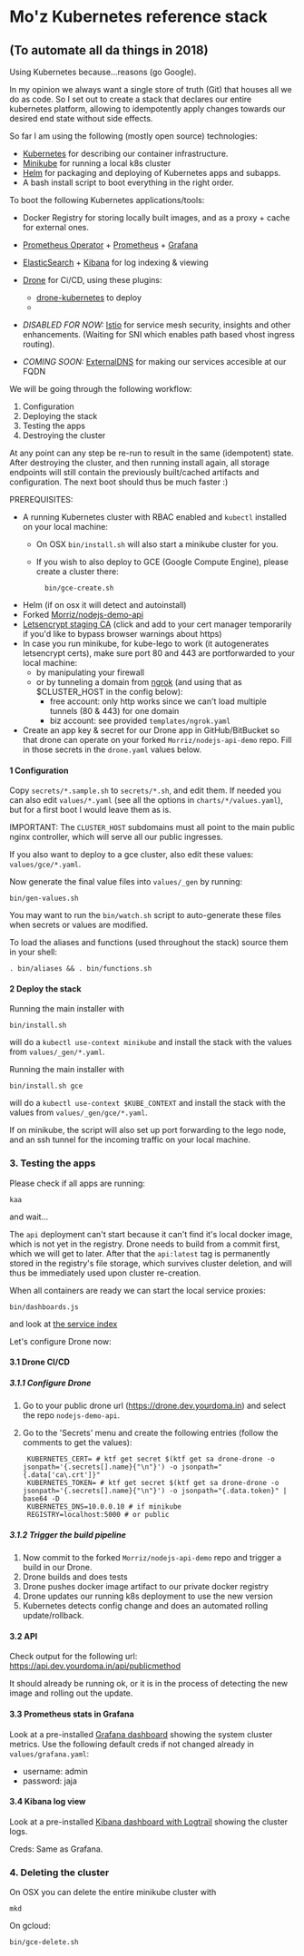 # Mo'z Kubernetes reference stack
## (To automate all da things in 2018)

Using Kubernetes because...reasons (go Google).

In my opinion we always want a single store of truth (Git) that houses all we do as code.
So I set out to create a stack that declares our entire kubernetes platform, allowing to idempotently apply changes towards our desired end state without side effects.

So far I am using the following (mostly open source) technologies:

* [Kubernetes](https://github.com/Kubernetes/Kubernetes) for describing our container infrastructure.
* [Minikube](https://github.com/Kubernetes/minikube) for running a local k8s cluster
* [Helm](https://github.com/Kubernetes/helm) for packaging and deploying of Kubernetes apps and subapps.
* A bash install script to boot everything in the right order.

To boot the following Kubernetes applications/tools:

* Docker Registry for storing locally built images, and as a proxy + cache for external ones.
* [Prometheus Operator](https://github.com/coreos/prometheus-operator) + [Prometheus](https://prometheus.io) + [Grafana](https://grafana.com)
* [ElasticSearch](www.elastic.co) + [Kibana](www.elastic.co/products/kibana) for log indexing & viewing
* [Drone](https://github.com/drone/drone) for Ci/CD, using these plugins:
    * [drone-kubernetes](https://github.com/honestbee/drone-Kubernetes) to deploy
    *

* *DISABLED FOR NOW:* [Istio](https://github.com/istio/istio) for service mesh security, insights and other enhancements. (Waiting for SNI which enables path based vhost ingress routing).
* *COMING SOON:* [ExternalDNS](https://github.com/Kubernetes-incubator/external-dns) for making our services accesible at our FQDN

We will be going through the following workflow:

1. Configuration
2. Deploying the stack
3. Testing the apps
4. Destroying the cluster

At any point can any step be re-run to result in the same (idempotent) state.
After destroying the cluster, and then running install again, all storage endpoints will still contain the previously built/cached artifacts and configuration.
The next boot should thus be much faster :)

PREREQUISITES:

* A running Kubernetes cluster with RBAC enabled and `kubectl` installed on your local machine:
	* On OSX `bin/install.sh` will also start a minikube cluster for you.
	* If you wish to also deploy to GCE (Google Compute Engine), please create a cluster there:

		    bin/gce-create.sh

* Helm (if on osx it will detect and autoinstall)
* Forked [Morriz/nodejs-demo-api](https://github.com/Morriz/nodejs-demo-api)
* [Letsencrypt staging CA](https://letsencrypt.org/certs/fakelerootx1.pem) (click and add to your cert manager temporarily if you'd like to bypass browser warnings about https)
* In case you run minikube, for kube-lego to work (it autogenerates letsencrypt certs), make sure port 80 and 443 are portforwarded to your local machine:
	* by manipulating your firewall
	* or by tunneling a domain from [ngrok](https://ngrok.io) (and using that as $CLUSTER_HOST in the config below):
	    * free account: only http works since we can't load multiple tunnels (80 & 443) for one domain
	    * biz account: see provided `templates/ngrok.yaml`
* Create an app key & secret for our Drone app in GitHub/BitBucket so that drone can operate on your forked `Morriz/nodejs-api-demo` repo. Fill in those secrets in the `drone.yaml` values below.

#### 1 Configuration

Copy `secrets/*.sample.sh` to `secrets/*.sh`, and edit them.
If needed you can also edit `values/*.yaml` (see all the options in `charts/*/values.yaml`), but for a first boot I would leave them as is.

IMPORTANT: The `CLUSTER_HOST` subdomains must all point to the main public nginx controller, which will serve all our public ingresses.

If you also want to deploy to a gce cluster, also edit these values: `values/gce/*.yaml`.

Now generate the final value files into `values/_gen` by running:

    bin/gen-values.sh

You may want to run the `bin/watch.sh` script to auto-generate these files when secrets or values are modified.

To load the aliases and functions (used throughout the stack) source them in your shell:

    . bin/aliases && . bin/functions.sh

#### 2 Deploy the stack

Running the main installer with

    bin/install.sh

will do a `kubectl use-context minikube` and install the stack with the values from `values/_gen/*.yaml`.

Running the main installer with

    bin/install.sh gce

will do a `kubectl use-context $KUBE_CONTEXT` and install the stack with the values from `values/_gen/gce/*.yaml`.

If on minikube, the script will also set up port forwarding to the lego node, and an ssh tunnel for the incoming traffic on your local machine.

### 3. Testing the apps

Please check if all apps are running:

    kaa

and wait...

The `api` deployment can't start because it can't find it's local docker image, which is not yet in the registry.
Drone needs to build from a commit first, which we will get to later. After that the `api:latest` tag is permanently stored in the registry's file storage,
which survives cluster deletion, and will thus be immediately used upon cluster re-creation.

When all containers are ready we can start the local service proxies:

	bin/dashboards.js

and look at [the service index](./docgen/minikube-service-index.html)

Let's configure Drone now:

#### 3.1 Drone CI/CD

##### 3.1.1 Configure Drone

1. Go to your public drone url (https://drone.dev.yourdoma.in) and select the repo `nodejs-demo-api`.
2. Go to the 'Secrets' menu and create the following entries (follow the comments to get the values):

        KUBERNETES_CERT= # ktf get secret $(ktf get sa drone-drone -o jsonpath='{.secrets[].name}{"\n"}') -o jsonpath="{.data['ca\.crt']}"
        KUBERNETES_TOKEN= # ktf get secret $(ktf get sa drone-drone -o jsonpath='{.secrets[].name}{"\n"}') -o jsonpath="{.data.token}" | base64 -D
        KUBERNETES_DNS=10.0.0.10 # if minikube
        REGISTRY=localhost:5000 # or public

##### 3.1.2 Trigger the build pipeline

1. Now commit to the forked `Morriz/nodejs-api-demo` repo and trigger a build in our Drone.
2. Drone builds and does tests
3. Drone pushes docker image artifact to our private docker registry
4. Drone updates our running k8s deployment to use the new version
5. Kubernetes detects config change and does an automated rolling update/rollback.

#### 3.2 API

Check output for the following url: https://api.dev.yourdoma.in/api/publicmethod

It should already be running ok, or it is in the process of detecting the new image and rolling out the update.

#### 3.3 Prometheus stats in Grafana

Look at a pre-installed [Grafana dashboard](https://grafana.dev.yourdoma.in) showing the system cluster metrics.
Use the following default creds if not changed already in `values/grafana.yaml`:

* username: admin
* password: jaja

#### 3.4 Kibana log view

Look at a pre-installed [Kibana dashboard with Logtrail](https://kibana.dev.yourdoma.in/app/logtrail) showing the cluster logs.

Creds: Same as Grafana.

### 4. Deleting the cluster

On OSX you can delete the entire minikube cluster with

    mkd

On gcloud:

    bin/gce-delete.sh
